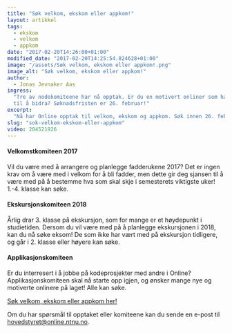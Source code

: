 ```yaml
---
title: "Søk velkom, ekskom eller appkom!"
layout: artikkel
tags:
  - ekskom
  - velkom
  - appkom
date: "2017-02-20T14:26:00+01:00"
modified_date: "2017-02-20T14:25:54.824628+01:00"
image: "/assets/Søk velkom, ekskom eller appkom!.png"
image_alt: "Søk velkom, ekskom eller appkom!"
author:
  - Jonas Jevnaker Aas
ingress:
  "Tre av nodekomiteene har nå opptak. Er du en motivert onliner som har lyst
  til å bidra? Søknadsfristen er 26. februar!"
excerpt:
  "Nå har Online opptak til velkom, ekskom og appkom. Søk innen 26. februar!"
slug: "sok-velkom-ekskom-eller-appkom"
video: 204521926
---
```


#### Velkomstkomiteen 2017

Vil du være med å arrangere og planlegge fadderukene 2017? Det er ingen krav om
å være med i velkom for å bli fadder, men dette gir deg sjansen til å være med
på å bestemme hva som skal skje i semesterets viktigste uker! 1.-4. klasse kan
søke.

#### Ekskursjonskomiteen 2018

Årlig drar 3. klasse på ekskursjon, som for mange er et høydepunkt i
studietiden. Dersom du vil være med på å planlegge ekskursjonen i 2018, kan du
nå søke eksom! De som ikke har vært med på ekskursjon tidligere, og går i 2.
klasse eller høyere kan søke.

#### Applikasjonskomiteen

Er du interresert i å jobbe på kodeprosjekter med andre i Online?
Applikasjonskomiteen skal nå starte opp igjen, og ønsker mange nye og motiverte
onlinere på laget! Alle kan søke.

[Søk velkom, ekskom eller appkom her!](https://docs.google.com/forms/d/e/1FAIpQLSeTKmE_6HO-4pvxopbH6CjICUy0GkRfgQD7_XiAAdcRisOq2Q/viewform?c=0&w=1)

Om du har spørsmål til opptaket eller komiteene kan du sende en e-post til
hovedstyret@online.ntnu.no.
